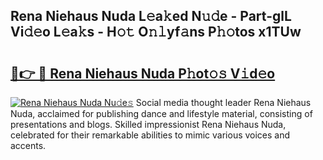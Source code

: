 ## Rena Niehaus Nuda L𝚎a𝚔ed N𝚞𝚍e - Part-glL Vi𝚍𝚎o L𝚎a𝚔s - H𝚘𝚝 O𝚗𝚕yf𝚊ns P𝚑𝚘tos x1TUw

# <h2><a href="http://kf0245.oniu.top/?m=Rena+Niehaus+Nuda">🔗👉 🔴 Rena Niehaus Nuda P𝚑ot𝚘𝚜 V𝚒d𝚎o</a></h2>

[![Rena Niehaus Nuda Nu𝚍e𝚜](https://i.imgur.com/0qMVB7G.gif)](http://kf0245.oniu.top/?m=Rena+Niehaus+Nuda)
Social media thought leader Rena Niehaus Nuda, acclaimed for publishing dance and lifestyle material, consisting of presentations and blogs. Skilled impressionist Rena Niehaus Nuda, celebrated for their remarkable abilities to mimic various voices and accents.  
